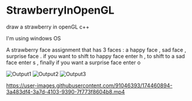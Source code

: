 # StrawberryInOpenGL
draw a strawberry in openGL c++

I'm using windows OS 

A strawberry face assignment that has 3 faces : a happy face , sad face , surprise face .
if you want to shift to happy face enter h , to shift to a sad face enter s , finally if you want a surprise face enter o 

![Output1](https://user-images.githubusercontent.com/91046393/174460809-e7ae8742-4f56-4c1b-a6b6-4e17c0ffb756.png)
![Output2](https://user-images.githubusercontent.com/91046393/174460811-b85d5874-7729-4066-ab4d-259cae9a4fd9.png)
![Output3](https://user-images.githubusercontent.com/91046393/174460812-8db0944e-3322-4bfc-a568-3dc467a6f53e.png)


https://user-images.githubusercontent.com/91046393/174460894-3a483df4-3a7d-4103-9390-7f773f8604b8.mp4

